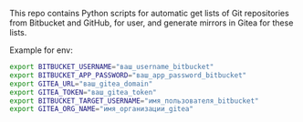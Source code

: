 ﻿
This repo contains Python scripts for automatic get lists of Git repositories from Bitbucket and GitHub, for user, and generate mirrors in Gitea for these lists.

Example for env:

```bash
export BITBUCKET_USERNAME="ваш_username_bitbucket"
export BITBUCKET_APP_PASSWORD="ваш_app_password_bitbucket"
export GITEA_URL="ваш_gitea_domain"
export GITEA_TOKEN="ваш_gitea_token"
export BITBUCKET_TARGET_USERNAME="имя_пользователя_bitbucket"
export GITEA_ORG_NAME="имя_организации_gitea"
```


